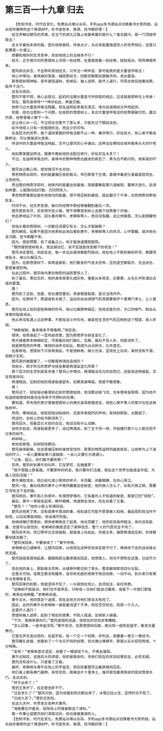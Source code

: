 # 第三百一十九章 归去
        【告知书友，时代在变化，免费站点难以长存，手机app多书源站点切换看书大势所趋，站长给你推荐的这个换源APP，听书音色多、换源、找书都好使！】
       经文声触动楚风的灵魂，在当下的进化之路上他最希冀的是什么？毫无疑问，是一门顶级呼吸法！
       这关乎着他未来的路，因为地球衰败，传承太少，与众多能量强度惊人的世界相比，这里只能算是一片废土。
       想要和域外的生灵竞争，目前地球上的法根本不行！
       前方，近乎腐烂的的菩提树上浮现一些经筒，在里面放着一些经卷，轻轻摇动，阵阵禅唱传来。
       楚风排出杂念，不去聆听其他经文，只专注一种声音，那可能真的是大雷音呼吸法！
       他心中悸动，身体崩的笔直，捕捉那经文，四肢百骸都在跟着共鸣，发出雷音。
       那菩提树很神秘，昔年是悟道树，死掉后，被人逆转，能坏人道行，可现在依旧挂着经筒，能传下法门。
       这有点诡异。
       楚风不管不顾，用心去铭记，起初的法跟大雷音弓中获取的相近，应该就是那种无上传承！
       现在，楚风身体呼***神亦如此，两者交融。
       他修习过大雷音呼吸法残篇，现在运转起来毫无滞涩，体内血液随经文声而起伏。
       但是，他也注意到一个问题，在枯败的菩提树上，发出大雷音呼吸法的经筒是破烂的，露出内景，经卷曾被人撕下一半。
       这让他心头一沉，不过现在也管不了那么多，只能先记下眼前这些。
       如今地球上只有一些粗陋的法，而且少的可怜。
       在高层次的世界，每个道统掌握的呼吸法都不止一种，兼并修行，好处巨大，核心弟子都会数种法，可以增强进化效率。
       传说中的大雷音呼吸法响起，怎不让楚风的心中激动，这种法在哪怕在域外都来头大的吓死人。
       他如果掌握这种法，跟黄牛教给他的法配合修行，好处实在太多了！
       不过，在运转呼吸法时，身体中的那种物质也越发的疯狂了，黑与白不断闪烁，频率高的吓人。
       楚风自己都心惊，感觉情况不太对劲。
       黑色物质出现时，他的能量被压低到极点，早已跌落下王境，直接冲着进化者最底层而去，让他担忧。
       而当银白物质浮现时，他体内的能量达到最强，简直要撕裂第六道枷锁，要再次进化，血液如奔雷，心脏跳动如打鼓，沉闷而惊人。
       黑色物质像是在砸夯他体内的能量，恨不得压制到最低，就此磨灭个干净，白色物质则帮他恢复。
       时间不长，经文声变弱，破烂的经筒中那经卷被翻到最后一页。
       楚风意犹未尽，总觉得欠些火候，恨不得攀登到树上去摘下经筒看个仔细。
       他在原地站了片刻，回头看向黄牛、老喇嘛等人，依旧没有醒，这让他蹙眉，怎么能救醒他们？
       他抬头看向菩提树，一切都应该跟它有关，怎么才能破解？
       楚风确信，如果不是因为他来到此地后看到黄牛、老喇嘛等人的状况，心中警醒，或许他也会沉眠，至今都醒不来。
       因为，提前预警，有了戒备之心，他才能快速摆脱困局。
       “既然跟菩提树有关，我去撼动它，说不定就能改变眼下的状态！”
       楚风决定冒险，向前走去，每一步迈出身体都剧烈摇动，他在地上不断刻蝌蚪符号，都跟场域有关，用以化解压力。
       因为，在那菩提树下，有两道身影，他们散发的气息太恐怖，压的虚空都裂开，无法闭合，那景象很恐怖。
       在此过程中，楚风体内黑白物质的运转更惊人了。
       到了最后，黑白交织，他的身体渐渐化成灰色，像是从未改变，灰蒙蒙，从毛孔中弥漫出古怪的雾霭。
       轰！
       楚风到了近前，但是，他也遭受重创，周身都是裂痕，差点当场炸开。
       因为，在那树下，两道身影太强了，溢出的丝丝缕缕气机简直要崩开十里佛门净土，让人窒息。
       楚风在地上划刻密密麻麻的符号，用以化解那种威压，但他还是负伤，大口的喘气，鲜血从体表的裂痕淌出。
       他从来没有遇上过这种事，不是在战斗中负伤，被某些生灵的气机压制到这个程度，骇人听闻。
       “挣断枷锁，看来根本不够看啊。”他叹息。
       很快，他周身起了一层鸡皮疙瘩，因为那菩萨与妖圣变化了。
       两大强者原本栩栩如生，可是最后他们融化，瓦解，最后不具人形，彻底消失了。
       就是那锃亮的甲胄，锋锐的战矛也如此，都成为点点碎光，化作虚无。
       在那原地，菩提树下只有两滴血，不是很鲜艳，缺少光泽，呈现在土石间，虽然没有干涸，但缺少生机。
       楚风真的被震撼了，一切都是两滴血造成的？
       他抬头，刚才所见的菩萨与妖圣都是两滴血显化所致？
       那个层次的生灵到底有多强？楚风心中悸动，两滴暗淡无光的血而已，还能有这种威能，实在惊骇世间。
       两滴残血，压制的他的周身裂痕密布，如果真身降临，简直不敢想象。
       哧！
       楚风动了，轻轻摇动垂落到近前的菩提枯枝，他没敢动用飞剑，也未使用金刚琢，因为他不知道损毁菩提树是否会带来不可预料的后果。
       要知道，早先他的意识曾被菩提树上的佛光漩涡吞噬进去，他担心黄牛等人的意识也在这株枯树中。
       然而，哪怕如此，他轻轻摇动枯枝时，还是传来腐朽的声响，有枝杈断裂，太脆弱了。
       而这时，古树上的经书都消失了。
       楚风回头，观看昆仑大妖的反应，依旧没有什么动静。
       他咬牙前进，周身裂痕更多了，绕过两滴血，到了主干另一侧，开始捶打那六七人都合抱不过来的树干。
       砰砰砰……
       老树皮脱落，巨树轻轻颤动。
       楚风身体剧痛，在这里被压制的身体受创时，那黑白物质运转的越发疯狂，让他修为上下波动的吓人，一会儿要撕裂第六道枷锁，一会儿又要化为普通人。
       “父亲，祖父，你们都不要死啊！”
       忽然，楚风听到黄牛的叫声，它在梦呓，在做噩梦！
       “我不想踏上那条路，不要那样的机会，我只要你们活着，我在这个世界也能成圣作祖，为族人找到活路！”
       黄牛满脸泪水，他已经化成小男孩的样子，半苏醒，闭着眼睛，在伤心哭泣。
       楚风一怔，看似纯真的黄牛心中竟然藏着这些秘密，他的族人怎么了，似有灭族之祸，需要它寻找活下去的路。
       楚风明白，黄牛陷入伤感中，失落想梦境内，它有着外人不知道的秘密，那是它的“软肋”。
       最后，黄牛一骨碌坐起来，睁开眼睛，快速擦去泪水，向左右看了又看。
       “楚风？！”他的小脸上写满惊容。
       楚风对他笑了笑，没有提黄牛落泪的事，他知道它可能不愿意被人知晓，最起现阶段当作不知吧，以后如果能相助，他会竭尽所能。
       他继续捶打菩提树，很快老喇嘛坐了起来，他也苏醒了，他的双目虽然暗淡，体内没有能量，但是可以感觉到，老喇嘛的像是坚定了某种信念，整个人的气质完全不同了。
       楚风双手间，虎口等早已全部崩裂，就是身上也如此，伤痕太多，被那两滴血压制，形体都要彻底瓦解了。
       “楚风快回来，不要继续了！”黄牛呼唤。
       老喇嘛也口诵佛号，让楚风回来，以他现在这种状态肯定是不行了，再继续下去的话自身必死无疑。
       楚风摇摇晃晃地起身，踉踉跄跄沿着原路向回走，他想救人，但也不想死在这里，已经尽力了。
       现在他的身上，那裂痕太恐怖，从缝隙中都见到了骨头，整具躯体即将四分五裂。
       这里太可怕，连獒王都没有醒来，连号称无敌的老狮子依旧如故，一动不动，到头来只有黄牛与老喇嘛复苏。
       楚风回来的刹那，他就坚持不住了，一头栽倒在地上，血流如注，染红地表。
       “这株树不能妄动，他们也不能带走，只盼有一日他们能自己醒来，或者下一次我们更强时，再来此地唤醒。”老喇嘛说道。
       黄牛点头，他同意这个选择，现在这地方对他们来说太危险了。
       因此，此时的黄牛与老喇嘛一身能量消退个干净，现在空空如也，宛若一介凡人。
       这里坏人道行！
       菩提树被人逆转，起到了相反的效果，不助人成道，反倒斩人根基。
       “下次，我再来救你们。”楚风虚弱的说道，他现在的状态非常糟糕。
       “怎么回事，一座寺庙浮现。”黄牛惊诧，在那菩提树后面，竟出现一座恢宏庙宇，散发无量佛光。
       它是无声无息出现的，在庙宇前，有一个又一个经筒，并列这，放置着一卷又一卷经书。
       楚风瞳孔收缩，他看到了一个与众不同的经筒，目光难以难移开，那是以石头挖刻而成，十分特殊。
       “走吧！”老喇嘛意志坚定，他看了一眼就低下头，不再去凝视。
       黄牛也轻叹，这是巨大的诱惑，但却是致命的，凭他们现在的状态如果前去，必死无疑。
       楚风没有说什么，只是看了又看。
       最终，老喇嘛与黄牛在地上刻字留言，而后扶着楚风沿着原路向回走。
       他们身上都有佛门器物，有惊无险，脱离这片十里净土，推开那包着青铜皮的斑驳菩提木门，走出古刹。
       “终于出来了！”
       雪豹王急坏了，在这里坐卧不宁。
       “过去多久了？”楚风问他，因为他看到阳光都出来了，冰雪已经止住，显然时日不短了。
       “已经九天了。”雪豹王告知。
       在这九天中，外界发生各种大事件。
       “海族要召开盛会，给陆地上的强者都送了请帖。”
       第一件事让就楚风他们深感诧异，他也是被邀请的人。
       【告知书友，时代在变化，免费站点难以长存，手机app多书源站点切换看书大势所趋，站长给你推荐的这个换源APP，听书音色多、换源、找书都好使！】